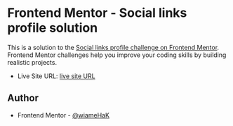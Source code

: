 # Frontend Mentor - Social links profile solution

This is a solution to the [Social links profile challenge on Frontend Mentor](https://www.frontendmentor.io/challenges/social-links-profile-UG32l9m6dQ). Frontend Mentor challenges help you improve your coding skills by building realistic projects. 


- Live Site URL: [live site URL]()


## Author

- Frontend Mentor - [@wiameHaK](https://www.frontendmentor.io/profile/wiameHaK)

